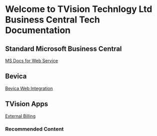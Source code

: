 # Welcome to TVision Technlogy Ltd Business Central Tech Documentation 

## Standard Microsoft Business Central 

[MS Docs for Web Service](BC/Readme.md)

## Bevica

[Bevica Web Integration](Bevica/Bevicaweb.md)

## TVision Apps
[External Billing](TVisionTech/ExternalBilling.md)

### Recommended Content

